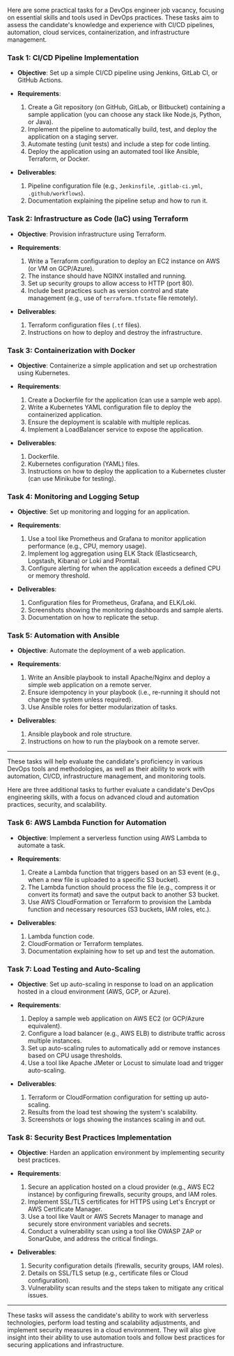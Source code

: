 Here are some practical tasks for a DevOps engineer job vacancy, focusing on essential skills and tools used in DevOps practices. These tasks aim to assess the candidate's knowledge and experience with CI/CD pipelines, automation, cloud services, containerization, and infrastructure management.

### Task 1: **CI/CD Pipeline Implementation**
- **Objective**: Set up a simple CI/CD pipeline using Jenkins, GitLab CI, or GitHub Actions.
- **Requirements**:
  1. Create a Git repository (on GitHub, GitLab, or Bitbucket) containing a sample application (you can choose any stack like Node.js, Python, or Java).
  2. Implement the pipeline to automatically build, test, and deploy the application on a staging server.
  3. Automate testing (unit tests) and include a step for code linting.
  4. Deploy the application using an automated tool like Ansible, Terraform, or Docker.

- **Deliverables**:
  1. Pipeline configuration file (e.g., `Jenkinsfile`, `.gitlab-ci.yml`, `.github/workflows`).
  2. Documentation explaining the pipeline setup and how to run it.

### Task 2: **Infrastructure as Code (IaC) using Terraform**
- **Objective**: Provision infrastructure using Terraform.
- **Requirements**:
  1. Write a Terraform configuration to deploy an EC2 instance on AWS (or VM on GCP/Azure).
  2. The instance should have NGINX installed and running.
  3. Set up security groups to allow access to HTTP (port 80).
  4. Include best practices such as version control and state management (e.g., use of `terraform.tfstate` file remotely).

- **Deliverables**:
  1. Terraform configuration files (`.tf` files).
  2. Instructions on how to deploy and destroy the infrastructure.

### Task 3: **Containerization with Docker**
- **Objective**: Containerize a simple application and set up orchestration using Kubernetes.
- **Requirements**:
  1. Create a Dockerfile for the application (can use a sample web app).
  2. Write a Kubernetes YAML configuration file to deploy the containerized application.
  3. Ensure the deployment is scalable with multiple replicas.
  4. Implement a LoadBalancer service to expose the application.

- **Deliverables**:
  1. Dockerfile.
  2. Kubernetes configuration (YAML) files.
  3. Instructions on how to deploy the application to a Kubernetes cluster (can use Minikube for testing).

### Task 4: **Monitoring and Logging Setup**
- **Objective**: Set up monitoring and logging for an application.
- **Requirements**:
  1. Use a tool like Prometheus and Grafana to monitor application performance (e.g., CPU, memory usage).
  2. Implement log aggregation using ELK Stack (Elasticsearch, Logstash, Kibana) or Loki and Promtail.
  3. Configure alerting for when the application exceeds a defined CPU or memory threshold.

- **Deliverables**:
  1. Configuration files for Prometheus, Grafana, and ELK/Loki.
  2. Screenshots showing the monitoring dashboards and sample alerts.
  3. Documentation on how to replicate the setup.

### Task 5: **Automation with Ansible**
- **Objective**: Automate the deployment of a web application.
- **Requirements**:
  1. Write an Ansible playbook to install Apache/Nginx and deploy a simple web application on a remote server.
  2. Ensure idempotency in your playbook (i.e., re-running it should not change the system unless required).
  3. Use Ansible roles for better modularization of tasks.

- **Deliverables**:
  1. Ansible playbook and role structure.
  2. Instructions on how to run the playbook on a remote server.

---

These tasks will help evaluate the candidate's proficiency in various DevOps tools and methodologies, as well as their ability to work with automation, CI/CD, infrastructure management, and monitoring tools.

Here are three additional tasks to further evaluate a candidate's DevOps engineering skills, with a focus on advanced cloud and automation practices, security, and scalability.

### Task 6: **AWS Lambda Function for Automation**
- **Objective**: Implement a serverless function using AWS Lambda to automate a task.
- **Requirements**:
  1. Create a Lambda function that triggers based on an S3 event (e.g., when a new file is uploaded to a specific S3 bucket).
  2. The Lambda function should process the file (e.g., compress it or convert its format) and save the output back to another S3 bucket.
  3. Use AWS CloudFormation or Terraform to provision the Lambda function and necessary resources (S3 buckets, IAM roles, etc.).

- **Deliverables**:
  1. Lambda function code.
  2. CloudFormation or Terraform templates.
  3. Documentation explaining how to set up and test the automation.

### Task 7: **Load Testing and Auto-Scaling**
- **Objective**: Set up auto-scaling in response to load on an application hosted in a cloud environment (AWS, GCP, or Azure).
- **Requirements**:
  1. Deploy a sample web application on AWS EC2 (or GCP/Azure equivalent).
  2. Configure a load balancer (e.g., AWS ELB) to distribute traffic across multiple instances.
  3. Set up auto-scaling rules to automatically add or remove instances based on CPU usage thresholds.
  4. Use a tool like Apache JMeter or Locust to simulate load and trigger auto-scaling.
  
- **Deliverables**:
  1. Terraform or CloudFormation configuration for setting up auto-scaling.
  2. Results from the load test showing the system's scalability.
  3. Screenshots or logs showing the instances scaling in and out.

### Task 8: **Security Best Practices Implementation**
- **Objective**: Harden an application environment by implementing security best practices.
- **Requirements**:
  1. Secure an application hosted on a cloud provider (e.g., AWS EC2 instance) by configuring firewalls, security groups, and IAM roles.
  2. Implement SSL/TLS certificates for HTTPS using Let's Encrypt or AWS Certificate Manager.
  3. Use a tool like Vault or AWS Secrets Manager to manage and securely store environment variables and secrets.
  4. Conduct a vulnerability scan using a tool like OWASP ZAP or SonarQube, and address the critical findings.

- **Deliverables**:
  1. Security configuration details (firewalls, security groups, IAM roles).
  2. Details on SSL/TLS setup (e.g., certificate files or Cloud configuration).
  3. Vulnerability scan results and the steps taken to mitigate any critical issues.
  
---

These tasks will assess the candidate's ability to work with serverless technologies, perform load testing and scalability adjustments, and implement security measures in a cloud environment. They will also give insight into their ability to use automation tools and follow best practices for securing applications and infrastructure.
